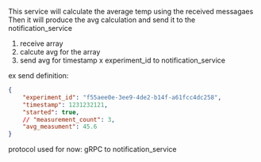 This service will calculate the average temp using the received messagaes 
Then it will produce the avg calculation and send it to the notification_service

1. receive array
2. calcute avg for the array
3. send avg for timestamp x experiment_id to notification_service

ex send definition:
```json
{
    "experiment_id": "f55aee0e-3ee9-4de2-b14f-a61fcc4dc258",
    "timestamp": 1231232121,
    "started": true,
    // "measurement_count": 3,
    "avg_measument": 45.6
}
```

protocol used for now: gRPC to notification_service
